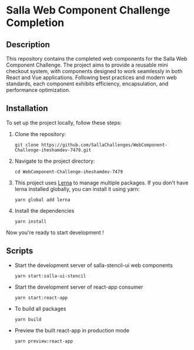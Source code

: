 # Salla Web Component Challenge Completion

## Description

This repository contains the completed web components for the Salla Web Component Challenge. The project aims to provide a reusable mini checkout system, with components designed to work seamlessly in both React and Vue applications. Following best practices and modern web standards, each component exhibits efficiency, encapsulation, and performance optimization.

## Installation

To set up the project locally, follow these steps:

1. Clone the repository:
   ```
   git clone https://github.com/SallaChallenges/WebComponent-Challenge-iheshamdev-7479.git
   ```
2. Navigate to the project directory:
   ```
   cd WebComponent-Challenge-iheshamdev-7479
   ```
3. This project uses [Lerna](https://lerna.js.org/) to manage multiple packages. If you don't have lerna installed globally, you can install it using yarn:
   ```
   yarn global add lerna
   ```
4. Install the dependencies
   ```
   yarn install
   ```

Now you're ready to start development !

## Scripts

- Start the development server of salla-stencil-ui web components
  ```
  yarn start:salla-ui-stencil
  ```
- Start the development server of react-app consumer
  ```
  yarn start:react-app
  ```
- To build all packages
  ```
  yarn build
  ```
- Preview the built react-app in production mode
  ```
  yarn preview:react-app
  ```
